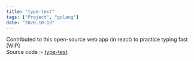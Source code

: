 ```yaml
---
title: "type-test"
tags: ["Project", "golang"]
date: "2020-10-13"
---
```

Contributed to this open-source web app (in react) to practice typing fast [WIP]
<br/>
Source code :- [type-test](https://github.com/arunsri7/type-test/).
